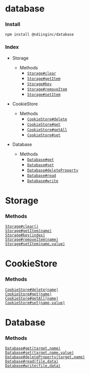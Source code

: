 # database


### Install
```
npm install @ndiinginc/database
```

### Index
- Storage

    <!-- properties -->
    <!-- properties -->
    <!-- staticproperties -->
    <!-- staticproperties -->
    <!-- methods -->
    - Methods
        - [`Storage#clear`](#astnode100000051)
        - [`Storage#getItem`](#astnode100000071)
        - [`Storage#key`](#astnode100000080)
        - [`Storage#removeItem`](#astnode100000093)
        - [`Storage#setItem`](#astnode100000103)
    <!-- methods -->
    <!-- staticmethods -->
    <!-- staticmethods -->
    <!-- events -->
    <!-- events -->
- CookieStore

    <!-- properties -->
    <!-- properties -->
    <!-- staticproperties -->
    <!-- staticproperties -->
    <!-- methods -->
    - Methods
        - [`CookieStore#delete`](#astnode100000328)
        - [`CookieStore#get`](#astnode100000346)
        - [`CookieStore#getAll`](#astnode100000363)
        - [`CookieStore#set`](#astnode100000380)
    <!-- methods -->
    <!-- staticmethods -->
    <!-- staticmethods -->
    <!-- events -->
    <!-- events -->
- Database

    <!-- properties -->
    <!-- properties -->
    <!-- staticproperties -->
    <!-- staticproperties -->
    <!-- methods -->
    - Methods
        - [`Database#get`](#astnode100000572)
        - [`Database#set`](#astnode100000611)
        - [`Database#deleteProperty`](#astnode100000652)
        - [`Database#read`](#astnode100000691)
        - [`Database#write`](#astnode100000725)
    <!-- methods -->
    <!-- staticmethods -->
    <!-- staticmethods -->
    <!-- events -->
    <!-- events -->

# Storage


<!-- properties -->
<!-- properties -->
<!-- staticproperties -->
<!-- staticproperties -->
<!-- methods -->
### Methods

<div><a href="./docs/astnode100000051.md" name="astnode100000051"><code>Storage#clear()</code></a></div>


<div><a href="./docs/astnode100000071.md" name="astnode100000071"><code>Storage#getItem(name)</code></a></div>


<div><a href="./docs/astnode100000080.md" name="astnode100000080"><code>Storage#key(index)</code></a></div>


<div><a href="./docs/astnode100000093.md" name="astnode100000093"><code>Storage#removeItem(name)</code></a></div>


<div><a href="./docs/astnode100000103.md" name="astnode100000103"><code>Storage#setItem(name,value)</code></a></div>


<!-- methods -->
<!-- staticmethods -->
<!-- staticmethods -->
<!-- events -->
<!-- events -->

<!-- examples -->
<!-- examples -->

# CookieStore


<!-- properties -->
<!-- properties -->
<!-- staticproperties -->
<!-- staticproperties -->
<!-- methods -->
### Methods

<div><a href="./docs/astnode100000328.md" name="astnode100000328"><code>CookieStore#delete(name)</code></a></div>


<div><a href="./docs/astnode100000346.md" name="astnode100000346"><code>CookieStore#get(name)</code></a></div>


<div><a href="./docs/astnode100000363.md" name="astnode100000363"><code>CookieStore#getAll(name)</code></a></div>


<div><a href="./docs/astnode100000380.md" name="astnode100000380"><code>CookieStore#set(name,value)</code></a></div>


<!-- methods -->
<!-- staticmethods -->
<!-- staticmethods -->
<!-- events -->
<!-- events -->

<!-- examples -->
<!-- examples -->

# Database


<!-- properties -->
<!-- properties -->
<!-- staticproperties -->
<!-- staticproperties -->
<!-- methods -->
### Methods

<div><a href="./docs/astnode100000572.md" name="astnode100000572"><code>Database#get(target,name)</code></a></div>


<div><a href="./docs/astnode100000611.md" name="astnode100000611"><code>Database#set(target,name,value)</code></a></div>


<div><a href="./docs/astnode100000652.md" name="astnode100000652"><code>Database#deleteProperty(target,name)</code></a></div>


<div><a href="./docs/astnode100000691.md" name="astnode100000691"><code>Database#read(file,data)</code></a></div>


<div><a href="./docs/astnode100000725.md" name="astnode100000725"><code>Database#write(file,data)</code></a></div>


<!-- methods -->
<!-- staticmethods -->
<!-- staticmethods -->
<!-- events -->
<!-- events -->

<!-- examples -->
<!-- examples -->

